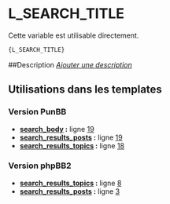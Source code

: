 # L_SEARCH_TITLE


Cette variable est utilisable directement.

```html
{L_SEARCH_TITLE}
```

##Description
[*Ajouter une description*](https://fa-tvars.appspot.com/var/L_SEARCH_TITLE)

## Utilisations dans les templates

### Version PunBB
* __[search_body](../tpl/var/punbb/search_body.md#readme) :__ ligne [19](../tpl/src/punbb/search_body.tpl#L19)
* __[search_results_posts](../tpl/var/punbb/search_results_posts.md#readme) :__ ligne [19](../tpl/src/punbb/search_results_posts.tpl#L19)
* __[search_results_topics](../tpl/var/punbb/search_results_topics.md#readme) :__ ligne [18](../tpl/src/punbb/search_results_topics.tpl#L18)

### Version phpBB2
* __[search_results_topics](../tpl/var/subsilver/search_results_topics.md#readme) :__ ligne [8](../tpl/src/subsilver/search_results_topics.tpl#L8)
* __[search_results_posts](../tpl/var/subsilver/search_results_posts.md#readme) :__ ligne [3](../tpl/src/subsilver/search_results_posts.tpl#L3)